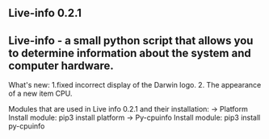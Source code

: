 **Live-info 0.2.1**
-------------------------------------------------------------
Live-info - a small python script that allows you to determine 
information about the system and computer hardware.
--------------------------------------------------------------
What's new:
1.fixed incorrect display of the Darwin logo.
2. The appearance of a new item CPU.

Modules that are used in Live info 0.2.1 and their installation:
-> Platform
Install module:
pip3 install platform
-> Py-cpuinfo
Install module:
pip3 install py-cpuinfo
